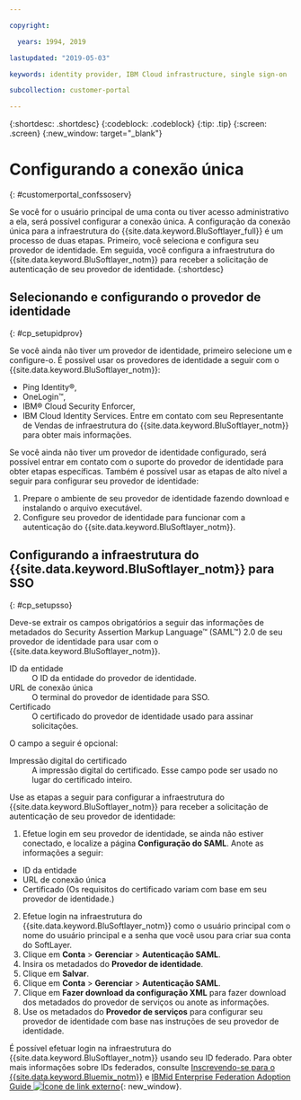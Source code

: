 ```yaml
---

copyright:

  years: 1994, 2019

lastupdated: "2019-05-03"

keywords: identity provider, IBM Cloud infrastructure, single sign-on  

subcollection: customer-portal

---
```


{:shortdesc: .shortdesc}
{:codeblock: .codeblock}
{:tip: .tip}
{:screen: .screen}
{:new_window: target="_blank"}


# Configurando a conexão única
{: #customerportal_confssoserv}

Se você for o usuário principal de uma conta ou tiver acesso administrativo a ela, será possível configurar a conexão única. A configuração da conexão única para a infraestrutura do {{site.data.keyword.BluSoftlayer_full}} é um processo de duas etapas. Primeiro, você seleciona e configura seu provedor de identidade. Em seguida, você configura a infraestrutura do {{site.data.keyword.BluSoftlayer_notm}} para receber a solicitação de autenticação de seu provedor de identidade.
{:shortdesc}

## Selecionando e configurando o provedor de identidade
{: #cp_setupidprov}

Se você ainda não tiver um provedor de identidade, primeiro selecione um e configure-o. É possível usar os provedores de identidade a seguir com o {{site.data.keyword.BluSoftlayer_notm}}:
* Ping Identity&reg;,
* OneLogin&trade;,
* IBM&reg; Cloud Security Enforcer,
* IBM Cloud Identity Services.
Entre em contato com seu Representante de Vendas de infraestrutura do {{site.data.keyword.BluSoftlayer_notm}} para obter mais informações.

Se você ainda não tiver um provedor de identidade configurado, será possível entrar em contato com o suporte do provedor de identidade para obter etapas específicas. Também é possível usar as etapas de alto nível a seguir para configurar seu provedor de identidade:
1. Prepare o ambiente de seu provedor de identidade fazendo download e instalando o arquivo executável.
2. Configure seu provedor de identidade para funcionar com a autenticação do {{site.data.keyword.BluSoftlayer_notm}}.

## Configurando a infraestrutura do {{site.data.keyword.BluSoftlayer_notm}} para SSO
{: #cp_setupsso}

Deve-se extrair os campos obrigatórios a seguir das informações de metadados do Security Assertion Markup Language&trade; (SAML&trade;) 2.0 de seu provedor de identidade para usar com o {{site.data.keyword.BluSoftlayer_notm}}.
<dl>
<dt>ID da entidade</dt>
<dd>O ID da entidade do provedor de identidade.</dd>
<dt>URL de conexão única</dt>
<dd>O terminal do provedor de identidade para SSO.</dd>
<dt>Certificado</dt>
<dd>O certificado do provedor de identidade usado para assinar solicitações.</dd>
</dl>

O campo a seguir é opcional:
<dl>
<dt>Impressão digital do certificado</dt>
<dd>A impressão digital do certificado. Esse campo pode ser usado no lugar do certificado inteiro.</dd>
</dl>

Use as etapas a seguir para configurar a infraestrutura do {{site.data.keyword.BluSoftlayer_notm}} para receber a solicitação de autenticação de seu provedor de identidade:
1. Efetue login em seu provedor de identidade, se ainda não estiver conectado, e localize a página **Configuração do SAML**. Anote as informações a seguir:
  * ID da entidade
  * URL de conexão única
  * Certificado (Os requisitos do certificado variam com base em seu provedor de identidade.)
2. Efetue login na infraestrutura do {{site.data.keyword.BluSoftlayer_notm}} como o usuário principal com o nome do usuário principal e a senha que você usou para criar sua conta do SoftLayer.
3. Clique em **Conta** > **Gerenciar** > **Autenticação SAML**.
4. Insira os metadados do **Provedor de identidade**.
5. Clique em **Salvar**.
6. Clique em **Conta** > **Gerenciar** > **Autenticação SAML**.
7. Clique em **Fazer download da configuração XML** para fazer download dos metadados do provedor de serviços ou anote as informações.
8. Use os metadados do **Provedor de serviços** para configurar seu provedor de identidade com base nas instruções de seu provedor de identidade.  

É possível efetuar login na infraestrutura do {{site.data.keyword.BluSoftlayer_notm}} usando seu ID federado. Para obter mais informações sobre IDs federados, consulte [Inscrevendo-se para o {{site.data.keyword.Bluemix_notm}}](/docs/account/adminpublic.html) e [IBMid Enterprise Federation Adoption Guide ![Ícone de link externo](../icons/launch-glyph.svg)](https://ibm.ent.box.com/notes/78040808400?s=2gwm9ib2tlyoy8ivjjj94p4wo2eqkgvq){: new_window}.
